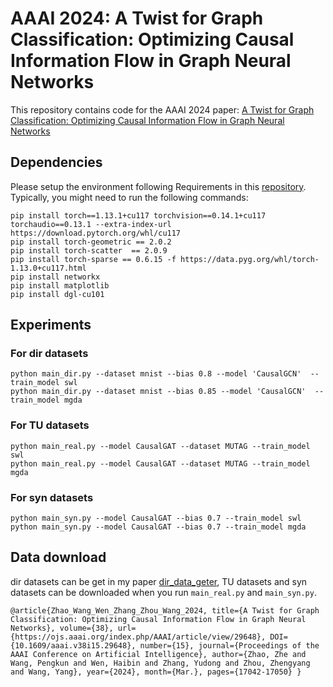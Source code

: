 # AAAI 2024: A Twist for Graph Classification: Optimizing Causal Information Flow in Graph Neural Networks
This repository contains code for the AAAI 2024 paper: [A Twist for Graph Classification: Optimizing Causal Information Flow in Graph Neural Networks](https://ojs.aaai.org/index.php/AAAI/article/view/29648)

## Dependencies

Please setup the environment following Requirements in this [repository](https://github.com/chentingpc/gfn#requirements).
Typically, you might need to run the following commands:

```
pip install torch==1.13.1+cu117 torchvision==0.14.1+cu117 torchaudio==0.13.1 --extra-index-url https://download.pytorch.org/whl/cu117
pip install torch-geometric == 2.0.2
pip install torch-scatter  == 2.0.9
pip install torch-sparse == 0.6.15 -f https://data.pyg.org/whl/torch-1.13.0+cu117.html
pip install networkx                    
pip install matplotlib  
pip install dgl-cu101
```

## Experiments

### For dir datasets 
```
python main_dir.py --dataset mnist --bias 0.8 --model 'CausalGCN'  --train_model swl
python main_dir.py --dataset mnist --bias 0.85 --model 'CausalGCN'  --train_model mgda 
```
### For TU datasets

```
python main_real.py --model CausalGAT --dataset MUTAG --train_model swl
python main_real.py --model CausalGAT --dataset MUTAG --train_model mgda 
```

### For syn datasets

```
python main_syn.py --model CausalGAT --bias 0.7 --train_model swl
python main_syn.py --model CausalGAT --bias 0.7 --train_model mgda 
```

## Data download
dir datasets can be get in my paper [dir_data_geter](https://github.com/haibin65535/temp/tree/main/dir_data_geter),
TU datasets and syn datasets can be downloaded when you run ``main_real.py`` and ``main_syn.py``.

```
@article{Zhao_Wang_Wen_Zhang_Zhou_Wang_2024, title={A Twist for Graph Classification: Optimizing Causal Information Flow in Graph Neural Networks}, volume={38}, url={https://ojs.aaai.org/index.php/AAAI/article/view/29648}, DOI={10.1609/aaai.v38i15.29648}, number={15}, journal={Proceedings of the AAAI Conference on Artificial Intelligence}, author={Zhao, Zhe and Wang, Pengkun and Wen, Haibin and Zhang, Yudong and Zhou, Zhengyang and Wang, Yang}, year={2024}, month={Mar.}, pages={17042-17050} }
```



